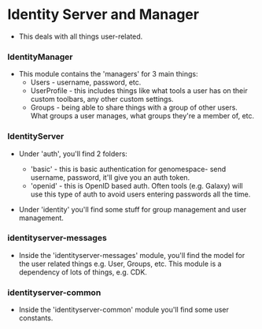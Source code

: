# Identity Server and Manager

- This deals with all things user-related.

### IdentityManager
- This module contains the 'managers' for 3 main things:
    - Users - username, password, etc.
    - UserProfile - this includes things like what tools a user has on their custom toolbars, any other custom settings.
    - Groups - being able to share things with a group of other users. What groups a user manages, what groups they're a member of, etc.

### IdentityServer
- Under 'auth', you'll find 2 folders:
    - 'basic' - this is basic authentication for genomespace- send username, password, it'll give you an auth token.
    - 'openid' - this is OpenID based auth. Often tools (e.g. Galaxy) will use this type of auth to avoid users entering passwords all the time.

- Under 'identity' you'll find some stuff for group management and user management.

### identityserver-messages
- Inside the 'identityserver-messages' module, you'll find the model for the user related things e.g. User, Groups, etc. This module is a dependency of lots of things, e.g. CDK.

### identityserver-common
- Inside the 'identityserver-common' module you'll find some user constants.
